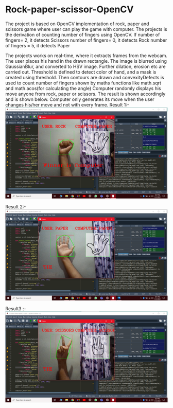 # Rock-paper-scissor-OpenCV

The project is based on OpenCV implementation of rock, paper and scissors game where user can play the game with computer.
The projects is the derivation of counting number of fingers using OpenCV.
If number of fingers= 2, it detects Scissors
  number of fingers= 0, it detects Rock
  number of fingers = 5, it detects Paper
  
 The projects works on real-time, where it extracts frames from the webcam. The user places his hand in the drawn rectangle.
 The image is blurred using GaussianBlur, and converted to HSV image. Further dilation, erosion etc are carried out. 
 Threshold is defined to detect color of hand, and a mask is created using threshold. 
 Then contours are drawn and convexityDefects is used to count number of fingers shown by maths functions like math.sqrt and math.acos(for calculating the angle)
 Computer randomly displays his move anyone from rock, paper or scissors. The result is shown accordingly and is shown below.
 Computer only generates its move when the user changes his/her move and not with every frame.
 Result 1:-
 ![alt text](https://github.com/mdtaha11/Rock-paper-scissor-OpenCV/blob/main/rock.png?raw=true)
 
 Result 2:-
 ![alt text](https://github.com/mdtaha11/Rock-paper-scissor-OpenCV/blob/main/Paper.png?raw=true)
 
 Result3 :-
 ![alt text](https://github.com/mdtaha11/Rock-paper-scissor-OpenCV/blob/main/Scissors.png?raw=true)
